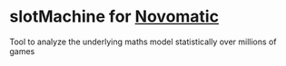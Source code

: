 # slotMachine for [Novomatic](https://www.novomatic.com/en)
Tool to analyze the underlying maths model statistically over millions of games
